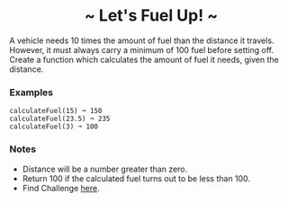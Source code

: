 <h1 align='center'>~ Let's Fuel Up! ~</h1>

<p>A vehicle needs 10 times the amount of fuel than the distance it travels. However, it must always carry a minimum of 100 fuel before setting off. Create a function which calculates the amount of fuel it needs, given the distance.</p>

<h3>Examples</h3>

```
calculateFuel(15) ➞ 150
calculateFuel(23.5) ➞ 235
calculateFuel(3) ➞ 100
```

<h3>Notes</h3>
<ul>
  <li>Distance will be a number greater than zero.</li>
  <li>Return 100 if the calculated fuel turns out to be less than 100.</li>
  <li>Find Challenge <a href="">here</a>.</li>
</ul>